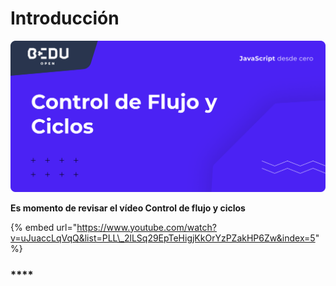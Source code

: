 # Introducción

![](../../../.gitbook/assets/portada_python_bedu_open_vid05.png)

**Es momento de revisar el vídeo Control de flujo y ciclos**

{% embed url="https://www.youtube.com/watch?v=uJuaccLqVqQ&list=PLL\_2lLSq29EpTeHigjKkOrYzPZakHP6Zw&index=5" %}

### \*\*\*\*

